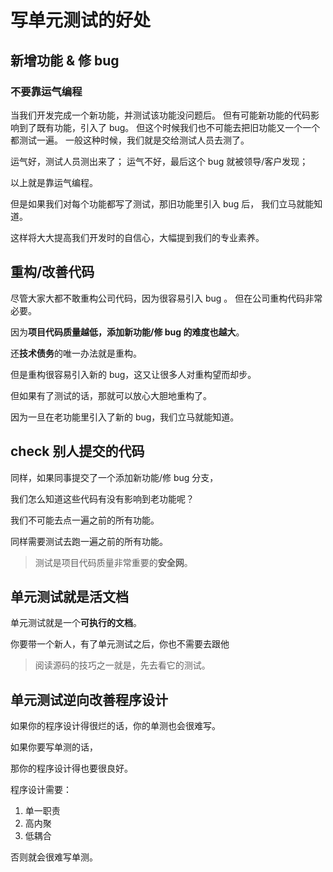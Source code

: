 # 写单元测试的好处

## 新增功能 & 修 bug

### 不要靠运气编程

当我们开发完成一个新功能，并测试该功能没问题后。
但有可能新功能的代码影响到了既有功能，引入了 bug。
但这个时候我们也不可能去把旧功能又一个一个都测试一遍。
一般这种时候，我们就是交给测试人员去测了。

运气好，测试人员测出来了；
运气不好，最后这个 bug 就被领导/客户发现；

以上就是靠运气编程。

但是如果我们对每个功能都写了测试，那旧功能里引入 bug 后，
我们立马就能知道。

这样将大大提高我们开发时的自信心，大幅提到我们的专业素养。

## 重构/改善代码

尽管大家大都不敢重构公司代码，因为很容易引入 bug 。
但在公司重构代码非常必要。

因为**项目代码质量越低，添加新功能/修 bug 的难度也越大**。

还**技术债务**的唯一办法就是重构。

但是重构很容易引入新的 bug，这又让很多人对重构望而却步。

但如果有了测试的话，那就可以放心大胆地重构了。

因为一旦在老功能里引入了新的 bug，我们立马就能知道。

## check 别人提交的代码

同样，如果同事提交了一个添加新功能/修 bug 分支，

我们怎么知道这些代码有没有影响到老功能呢？

我们不可能去点一遍之前的所有功能。

同样需要测试去跑一遍之前的所有功能。

> 测试是项目代码质量非常重要的**安全网**。

## 单元测试就是活文档

单元测试就是一个**可执行的文档**。

你要带一个新人，有了单元测试之后，你也不需要去跟他

> 阅读源码的技巧之一就是，先去看它的测试。

## 单元测试逆向改善程序设计

如果你的程序设计得很烂的话，你的单测也会很难写。

如果你要写单测的话，

那你的程序设计得也要很良好。

程序设计需要：

1. 单一职责
2. 高内聚
3. 低耦合

否则就会很难写单测。

